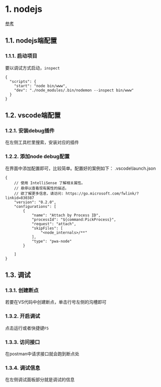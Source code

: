 # 1. nodejs
[参考](https://www.digitalocean.com/community/tutorials/how-to-debug-node-js-code-in-visual-studio-code)

## 1.1. nodejs端配置
### 1.1.1. 启动项目
要以调试方式启动，`inspect`
```nodejs
{
  "scripts": {
    "start": "node bin/www",
    "dev": "./node_modules/.bin/nodemon --inspect bin/www"
  }
}
```

## 1.2. vscode端配置
### 1.2.1. 安装debug插件
在左侧工具栏里搜索，安装对应的插件

### 1.2.2. 添加node debug配置
在界面中添加配置即可，比较简单。配置好的案例如下：
.vscode\launch.json
```vscode
{
    // 使用 IntelliSense 了解相关属性。 
    // 悬停以查看现有属性的描述。
    // 欲了解更多信息，请访问: https://go.microsoft.com/fwlink/?linkid=830387
    "version": "0.2.0",
    "configurations": [
        {
            "name": "Attach by Process ID",
            "processId": "${command:PickProcess}",
            "request": "attach",
            "skipFiles": [
                "<node_internals>/**"
            ],
            "type": "pwa-node"
        }

    ]
}
```

## 1.3. 调试
### 1.3.1. 创建断点
若要在VS代码中创建断点，单击行号左侧的沟槽即可

### 1.3.2. 开启调试
点击运行或者快捷键`F5`

### 1.3.3. 访问接口
在postman中请求接口就会跑到断点处

### 1.3.4. 调试信息
在左侧调试面板部分就是调试的信息